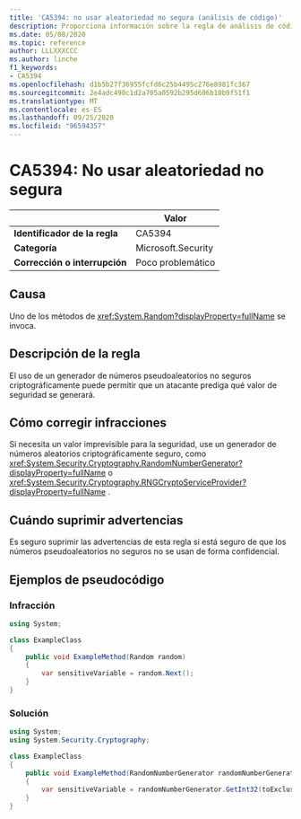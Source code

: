 ```yaml
---
title: 'CA5394: no usar aleatoriedad no segura (análisis de código)'
description: Proporciona información sobre la regla de análisis de código CA5394, incluidas las causas, cómo corregir las infracciones y cuándo suprimirlas.
ms.date: 05/08/2020
ms.topic: reference
author: LLLXXXCCC
ms.author: linche
f1_keywords:
- CA5394
ms.openlocfilehash: d1b5b27f36955fcfd6c25b4495c276e8981fc367
ms.sourcegitcommit: 2e4adc490c1d2a705a0592b295d606b10b9f51f1
ms.translationtype: MT
ms.contentlocale: es-ES
ms.lasthandoff: 09/25/2020
ms.locfileid: "96594357"
---
```

# <a name="ca5394-do-not-use-insecure-randomness"></a>CA5394: No usar aleatoriedad no segura

| | Valor |
|-|-|
| **Identificador de la regla** |CA5394|
| **Categoría** |Microsoft.Security|
| **Corrección o interrupción** |Poco problemático|

## <a name="cause"></a>Causa

Uno de los métodos de <xref:System.Random?displayProperty=fullName> se invoca.

## <a name="rule-description"></a>Descripción de la regla

El uso de un generador de números pseudoaleatorios no seguros criptográficamente puede permitir que un atacante prediga qué valor de seguridad se generará.

## <a name="how-to-fix-violations"></a>Cómo corregir infracciones

Si necesita un valor imprevisible para la seguridad, use un generador de números aleatorios criptográficamente seguro, como <xref:System.Security.Cryptography.RandomNumberGenerator?displayProperty=fullName> o <xref:System.Security.Cryptography.RNGCryptoServiceProvider?displayProperty=fullName> .

## <a name="when-to-suppress-warnings"></a>Cuándo suprimir advertencias

Es seguro suprimir las advertencias de esta regla si está seguro de que los números pseudoaleatorios no seguros no se usan de forma confidencial.

## <a name="pseudo-code-examples"></a>Ejemplos de pseudocódigo

### <a name="violation"></a>Infracción

```csharp
using System;

class ExampleClass
{
    public void ExampleMethod(Random random)
    {
        var sensitiveVariable = random.Next();
    }
}
```

### <a name="solution"></a>Solución

```csharp
using System;
using System.Security.Cryptography;

class ExampleClass
{
    public void ExampleMethod(RandomNumberGenerator randomNumberGenerator, int toExclusive)
    {
        var sensitiveVariable = randomNumberGenerator.GetInt32(toExclusive);
    }
}
```
